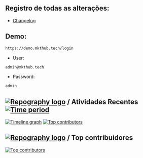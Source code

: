 
  
  
  
  
## Registro de todas as alterações:

- [Changelog](https://github.com/FilipeCamillo/Press-Ticket/blob/main/docs/CHANGELOG.md)

## Demo:

```bash
https://demo.mkthub.tech/login
```  

* User: 
```bash
admin@mkthub.tech
```
* Password: 
```bash
admin
```
   
## [![Repography logo](https://images.repography.com/logo.svg)](https://repography.com) / Atividades Recentes [![Time period](https://images.repography.com/32561461/FilipeCamillo/Press-Ticket/recent-activity/ATkOL6iM_WY6Z1VhvBHiPrFvct6k-f9JCUcll_NHmdc_badge.svg)](https://repography.com)
[![Timeline graph](https://images.repography.com/32561461/FilipeCamillo/Press-Ticket/recent-activity/ATkOL6iM_WY6Z1VhvBHiPrFvct6k-f9JCUcll_NHmdc_timeline.svg)](https://github.com/FilipeCamillo/Press-Ticket/commits)
[![Top contributors](https://images.repography.com/32561461/FilipeCamillo/Press-Ticket/recent-activity/ATkOL6iM_WY6Z1VhvBHiPrFvct6k-f9JCUcll_NHmdc_users.svg)](https://github.com/FilipeCamillo/Press-Ticket/graphs/contributors)



## [![Repography logo](https://images.repography.com/logo.svg)](https://repography.com) / Top contribuidores
[![Top contributors](https://images.repography.com/32561461/FilipeCamillo/Press-Ticket/top-contributors/ATkOL6iM_WY6Z1VhvBHiPrFvct6k-f9JCUcll_NHmdc_table.svg)](https://github.com/FilipeCamillo/Press-Ticket/graphs/contributors)
